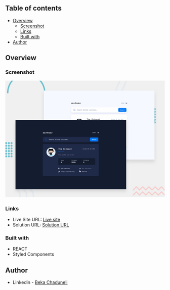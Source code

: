 ## Table of contents

- [Overview](#overview)
  - [Screenshot](#screenshot)
  - [Links](#links)
  - [Built with](#built-with)
- [Author](#author)

## Overview

### Screenshot

![](/preview.jpg)

### Links

- Live Site URL: [Live site](https://tip-calculator-app-react.web.app/)
- Solution URL: [Solution URL](https://github.com/bekaChaduneli/github-user-search-app-REACT)

### Built with

- REACT
- Styled Components

## Author

- Linkedin - [Beka Chaduneli](https://www.linkedin.com/in/beka-chaduneli-28203422b/)
